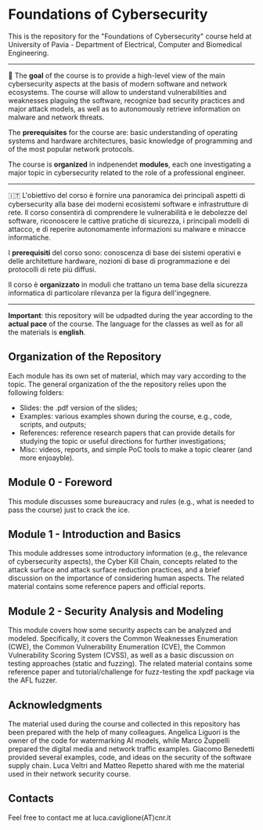 # Foundations of Cybersecurity

This is the repository for the "Foundations of Cybersecurity" course held at University of Pavia - Department of Electrical, Computer and Biomedical Engineering. 

----

🏴󠁧󠁢󠁥󠁮󠁧󠁿 The **goal** of the course is to provide a high-level view of the main cybersecurity aspects at the basis of modern software and network ecosystems. The course will allow to understand vulnerabilities and weaknesses plaguing the software, recognize bad security practices and major attack models, as well as to autonomously retrieve information on malware and network threats. 

The **prerequisites** for the course are: basic understanding of operating systems and hardware architectures, basic knowledge of programming and of the most popular network protocols. 

The course is **organized** in indpenendet **modules**, each one investigating a major topic in cybersecurity related to the role of a professional engineer.

---

🇮🇹 L'obiettivo del corso è fornire una panoramica dei principali aspetti di cybersecurity alla base dei moderni ecosistemi software e infrastrutture di rete. Il corso consentirà di comprendere le vulnerabilità e le debolezze del software, riconoscere le cattive pratiche di sicurezza, i principali modelli di attacco, e di reperire autonomamente informazioni su malware e minacce informatiche.

I **prerequisiti** del corso sono: conoscenza di base dei sistemi operativi e delle architetture hardware, nozioni di base di programmazione e dei protocolli di rete più diffusi.

Il corso è **organizzato** in moduli che trattano un tema base della sicurezza informatica di particolare rilevanza per la figura dell'ingegnere.

---

**Important**: this repository will be udpadted during the year according to the **actual pace** of the course. The language for the classes as well as for all the materials is **english**. 

## Organization of the Repository

Each module has its own set of material, which may vary according to the topic. The general organization of the the repository relies upon the following folders:

- Slides: the .pdf version of the slides;
- Examples: various examples shown during the course, e.g., code, scripts, and outputs;
- References: reference research papers that can provide details for studying the topic or useful directions for further investigations;
- Misc: videos, reports, and simple PoC tools to make a topic clearer (and more enjoayble).

## Module 0 - Foreword

This module discusses some bureaucracy and rules (e.g., what is needed to pass the course) just to crack the ice. 

## Module 1 - Introduction and Basics

This module addresses some introductory information (e.g., the relevance of cybersecurity aspects), the Cyber Kill Chain, concepts related to the attack surface and attack surface reduction practices, and a brief discussion on the importance of considering human aspects. The related material contains some reference papers and official reports. 

## Module 2 - Security Analysis and Modeling

This module covers how some security aspects can be analyzed and modeled. Specifically, it covers the Common Weaknesses Enumeration (CWE), the Common Vulnerability Enumeration (CVE), the Common Vulnerability Scoring System (CVSS), as well as a basic discussion on testing approaches (static and fuzzing). The related material contains some reference paper and tutorial/challenge for fuzz-testing the xpdf package via the AFL fuzzer. 




## Acknowledgments 

The material used during the course and collected in this repository has been prepared with the help of many colleagues. Angelica Liguori is the owner of the code for watermarking AI models, while Marco Zuppelli prepared the digital media and network traffic examples. Giacomo Benedetti provided several examples, code, and ideas on the security of the software supply chain. Luca Veltri and Matteo Repetto shared with me the material used in their network security course. 

## Contacts

Feel free to contact me at luca.caviglione(AT)cnr.it



